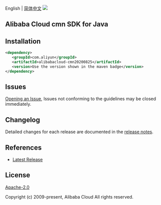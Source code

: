 English | [简体中文](README-CN.md)
![](https://aliyunsdk-pages.alicdn.com/icons/AlibabaCloud.svg)

## Alibaba Cloud cmn SDK for Java

## Installation

```xml
<dependency>
   <groupId>com.aliyun</groupId>
   <artifactId>alibabacloud-cmn20200825</artifactId>
   <version>Use the version shown in the maven badge</version>
</dependency>
```

## Issues
[Opening an Issue](https://github.com/aliyun/alibabacloud-java-async-sdk/issues/new), Issues not conforming to the guidelines may be closed immediately.

## Changelog
Detailed changes for each release are documented in the [release notes](./ChangeLog.txt).

## References
* [Latest Release](https://github.com/aliyun/alibabacloud-async-java-sdk/)

## License
[Apache-2.0](http://www.apache.org/licenses/LICENSE-2.0)

Copyright (c) 2009-present, Alibaba Cloud All rights reserved.